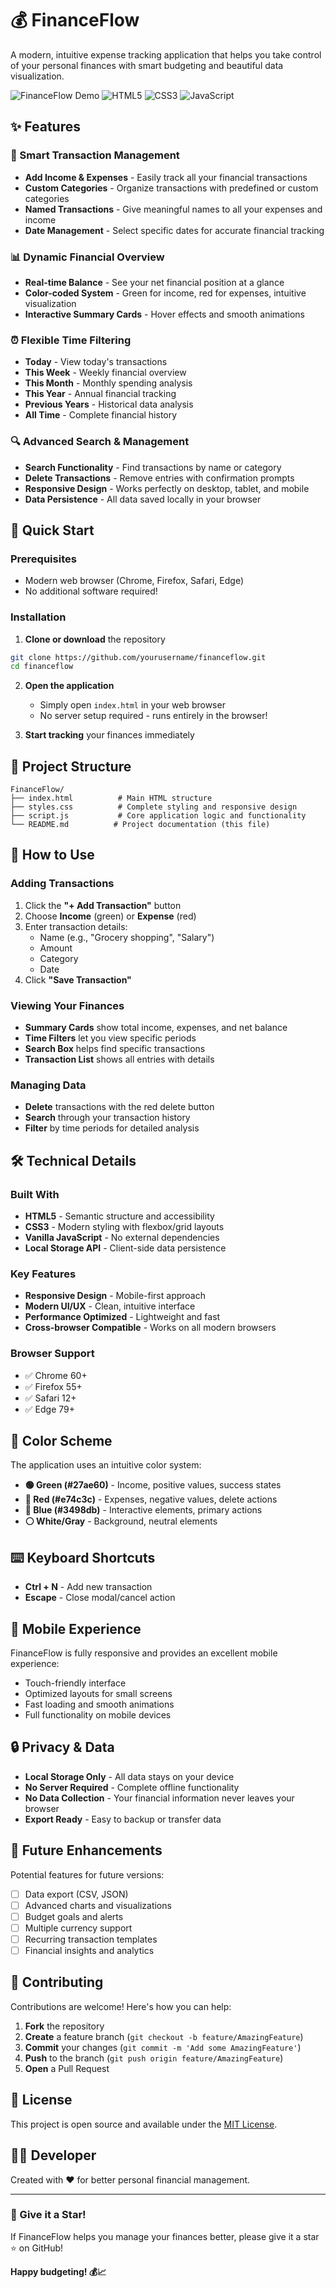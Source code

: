 # 💰 FinanceFlow

A modern, intuitive expense tracking application that helps you take control of your personal finances with smart budgeting and beautiful data visualization.

![FinanceFlow Demo](https://img.shields.io/badge/Status-Active-brightgreen) ![HTML5](https://img.shields.io/badge/HTML5-E34F26?logo=html5&logoColor=white) ![CSS3](https://img.shields.io/badge/CSS3-1572B6?logo=css3&logoColor=white) ![JavaScript](https://img.shields.io/badge/JavaScript-F7DF1E?logo=javascript&logoColor=black)

## ✨ Features

### 💸 Smart Transaction Management
- **Add Income & Expenses** - Easily track all your financial transactions
- **Custom Categories** - Organize transactions with predefined or custom categories
- **Named Transactions** - Give meaningful names to all your expenses and income
- **Date Management** - Select specific dates for accurate financial tracking

### 📊 Dynamic Financial Overview
- **Real-time Balance** - See your net financial position at a glance
- **Color-coded System** - Green for income, red for expenses, intuitive visualization
- **Interactive Summary Cards** - Hover effects and smooth animations

### ⏰ Flexible Time Filtering
- **Today** - View today's transactions
- **This Week** - Weekly financial overview
- **This Month** - Monthly spending analysis
- **This Year** - Annual financial tracking
- **Previous Years** - Historical data analysis
- **All Time** - Complete financial history

### 🔍 Advanced Search & Management
- **Search Functionality** - Find transactions by name or category
- **Delete Transactions** - Remove entries with confirmation prompts
- **Responsive Design** - Works perfectly on desktop, tablet, and mobile
- **Data Persistence** - All data saved locally in your browser

## 🚀 Quick Start

### Prerequisites
- Modern web browser (Chrome, Firefox, Safari, Edge)
- No additional software required!

### Installation
1. **Clone or download** the repository
```bash
git clone https://github.com/yourusername/financeflow.git
cd financeflow
```

2. **Open the application**
   - Simply open `index.html` in your web browser
   - No server setup required - runs entirely in the browser!

3. **Start tracking** your finances immediately

## 📁 Project Structure

```
FinanceFlow/
├── index.html          # Main HTML structure
├── styles.css          # Complete styling and responsive design
├── script.js           # Core application logic and functionality
└── README.md          # Project documentation (this file)
```

## 🎯 How to Use

### Adding Transactions
1. Click the **"+ Add Transaction"** button
2. Choose **Income** (green) or **Expense** (red)
3. Enter transaction details:
   - Name (e.g., "Grocery shopping", "Salary")
   - Amount
   - Category
   - Date
4. Click **"Save Transaction"**

### Viewing Your Finances
- **Summary Cards** show total income, expenses, and net balance
- **Time Filters** let you view specific periods
- **Search Box** helps find specific transactions
- **Transaction List** shows all entries with details

### Managing Data
- **Delete** transactions with the red delete button
- **Search** through your transaction history
- **Filter** by time periods for detailed analysis

## 🛠️ Technical Details

### Built With
- **HTML5** - Semantic structure and accessibility
- **CSS3** - Modern styling with flexbox/grid layouts
- **Vanilla JavaScript** - No external dependencies
- **Local Storage API** - Client-side data persistence

### Key Features
- **Responsive Design** - Mobile-first approach
- **Modern UI/UX** - Clean, intuitive interface
- **Performance Optimized** - Lightweight and fast
- **Cross-browser Compatible** - Works on all modern browsers

### Browser Support
- ✅ Chrome 60+
- ✅ Firefox 55+
- ✅ Safari 12+
- ✅ Edge 79+

## 🎨 Color Scheme

The application uses an intuitive color system:
- **🟢 Green (#27ae60)** - Income, positive values, success states
- **🔴 Red (#e74c3c)** - Expenses, negative values, delete actions
- **🔵 Blue (#3498db)** - Interactive elements, primary actions
- **⚪ White/Gray** - Background, neutral elements

## ⌨️ Keyboard Shortcuts

- **Ctrl + N** - Add new transaction
- **Escape** - Close modal/cancel action

## 📱 Mobile Experience

FinanceFlow is fully responsive and provides an excellent mobile experience:
- Touch-friendly interface
- Optimized layouts for small screens
- Fast loading and smooth animations
- Full functionality on mobile devices

## 🔒 Privacy & Data

- **Local Storage Only** - All data stays on your device
- **No Server Required** - Complete offline functionality
- **No Data Collection** - Your financial information never leaves your browser
- **Export Ready** - Easy to backup or transfer data

## 🚧 Future Enhancements

Potential features for future versions:
- [ ] Data export (CSV, JSON)
- [ ] Advanced charts and visualizations
- [ ] Budget goals and alerts
- [ ] Multiple currency support
- [ ] Recurring transaction templates
- [ ] Financial insights and analytics

## 🤝 Contributing

Contributions are welcome! Here's how you can help:

1. **Fork** the repository
2. **Create** a feature branch (`git checkout -b feature/AmazingFeature`)
3. **Commit** your changes (`git commit -m 'Add some AmazingFeature'`)
4. **Push** to the branch (`git push origin feature/AmazingFeature`)
5. **Open** a Pull Request

## 📄 License

This project is open source and available under the [MIT License](LICENSE).

## 👨‍💻 Developer

Created with ❤️ for better personal financial management.

---

### 🌟 Give it a Star!

If FinanceFlow helps you manage your finances better, please give it a star ⭐ on GitHub!

**Happy budgeting! 💰📈**
